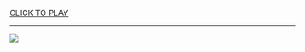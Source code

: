 
<a href="https://premium76.site?title=games_to_play_at_school_unblocked&ref=13M">CLICK TO PLAY</a></h3>
<hr>

<a href="https://premium76.site?title=games_to_play_at_school_unblocked&ref=13M"><img src="https://clearcache.store/games.png"></a>


